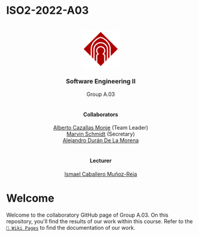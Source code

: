 # ISO2-2022-A03
<!-- PROJECT LOGO-->
<br />
<div align="center">
  <a href="https://github.com/AlbertoCazallasMonje/ISO2-2022-A03">
    <img src="resources/images/readme_assets/uclm_logo.png" alt="Logo, University Castilla-La Mancha" width="100" height="100">
  </a>

  <h3 align="center">Software Engineering II</h3>

  <p align="center">
    Group A.03
    <br />
    <br />
    <h4>Collaborators</h4>
    <a href="mailto:Alberto.Cazallas@alu.uclm.es">Alberto Cazallas Monje</a> (Team Leader)<br>
    <a href="mailto:Marvin.Schmidt@alu.uclm.es">Marvin Schmidt</a> (Secretary)<br>
    <a href="mailto:Alejandro.Duran@alu.uclm.es">Alejandro Durán De La Morena</a><br>
    <br>
    <h4>Lecturer</h4>
    <a href="mailto:Ismael.Caballero@uclm.es">Ismael Caballero Muñoz-Reja</a>
   </p>
</div>

# Welcome
Welcome to the collaboratory GitHub page of Group A.03. On this repository, you'll find the results of our work within this course. Refer to the [``📖 Wiki Pages``](https://github.com/AlbertoCazallasMonje/ISO2-2022-A03/wiki) to find the documentation of our work.
<br>
<br>
